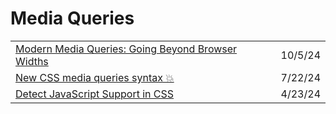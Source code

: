 # Media Queries

|                                                                                                                     |         |
| ------------------------------------------------------------------------------------------------------------------- | ------- |
| [Modern Media Queries: Going Beyond Browser Widths](https://blog.openreplay.com/modern-media-queries/?ref=dailydev) | 10/5/24 |
| [New CSS media queries syntax 💥](https://app.daily.dev/posts/new-css-media-queries-syntax--lxcdtokan)              | 7/22/24 |
| [Detect JavaScript Support in CSS](https://ryanmulligan.dev/blog/detect-js-support-in-css/)                         | 4/23/24 |

